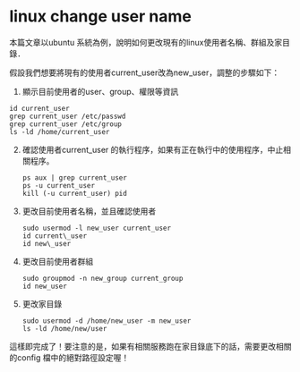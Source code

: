 # linux change user name
本篇文章以ubuntu 系統為例，說明如何更改現有的linux使用者名稱、群組及家目錄．

假設我們想要將現有的使用者current_user改為new_user，調整的步驟如下：

1. 顯示目前使用者的user、group、權限等資訊  

```
id current_user  
grep current_user /etc/passwd  
grep current_user /etc/group  
ls -ld /home/current_user  
```

2. 確認使用者current_user 的執行程序，如果有正在執行中的使用程序，中止相關程序。  

	```
	ps aux | grep current_user
	ps -u current_user
	kill (-u current_user) pid
	```
	
3. 更改目前使用者名稱，並且確認使用者  

	```
	sudo usermod -l new_user current_user  
	id current\_user  
	id new\_user  
	```
	
4. 更改目前使用者群組  

	```
	sudo groupmod -n new_group current_group  
	id new_user  
	```
	  
5. 更改家目錄  

	```
	sudo usermod -d /home/new_user -m new_user  
	ls -ld /home/new/user  
	```
	
這樣即完成了！要注意的是，如果有相關服務跑在家目錄底下的話，需要更改相關的config 檔中的絕對路徑設定喔！
